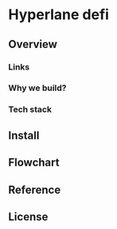 # Hyperlane defi

## Overview

### Links

### Why we build?

### Tech stack

## Install

## Flowchart

## Reference

## License
